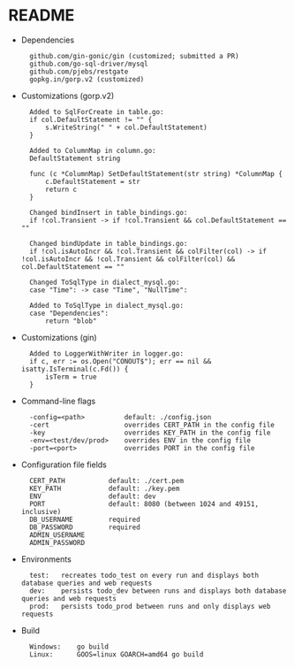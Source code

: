 # README

* Dependencies

        github.com/gin-gonic/gin (customized; submitted a PR)
        github.com/go-sql-driver/mysql
        github.com/pjebs/restgate
        gopkg.in/gorp.v2 (customized)
        
* Customizations (gorp.v2)

        Added to SqlForCreate in table.go:
        if col.DefaultStatement != "" {
        	s.WriteString(" " + col.DefaultStatement)
        }
        
        Added to ColumnMap in column.go:
        DefaultStatement string
        
        func (c *ColumnMap) SetDefaultStatement(str string) *ColumnMap {
        	c.DefaultStatement = str
        	return c
        }
        
        Changed bindInsert in table_bindings.go:
        if !col.Transient -> if !col.Transient && col.DefaultStatement == ""
        
        Changed bindUpdate in table_bindings.go:
        if !col.isAutoIncr && !col.Transient && colFilter(col) -> if !col.isAutoIncr && !col.Transient && colFilter(col) && col.DefaultStatement == ""
        
        Changed ToSqlType in dialect_mysql.go:
        case "Time": -> case "Time", "NullTime":
        
        Added to ToSqlType in dialect_mysql.go:
        case "Dependencies":
        	return "blob"
        	
* Customizations (gin)

        Added to LoggerWithWriter in logger.go:
        if c, err := os.Open("CONOUT$"); err == nil && isatty.IsTerminal(c.Fd()) {
        	isTerm = true
        }

* Command-line flags

        -config=<path>          default: ./config.json
        -cert                   overrides CERT_PATH in the config file
        -key                    overrides KEY_PATH in the config file
        -env=<test/dev/prod>    overrides ENV in the config file
        -port=<port>            overrides PORT in the config file
        
* Configuration file fields

        CERT_PATH           default: ./cert.pem
        KEY_PATH            default: ./key.pem
        ENV                 default: dev
        PORT                default: 8080 (between 1024 and 49151, inclusive)
        DB_USERNAME         required
        DB_PASSWORD         required
        ADMIN_USERNAME
        ADMIN_PASSWORD
        
* Environments

        test:   recreates todo_test on every run and displays both database queries and web requests
        dev:    persists todo_dev between runs and displays both database queries and web requests
        prod:   persists todo_prod between runs and only displays web requests

* Build

        Windows:    go build
        Linux:      GOOS=linux GOARCH=amd64 go build
        